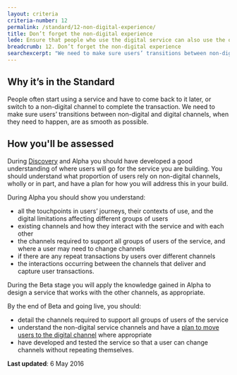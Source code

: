 ```yaml
---
layout: criteria
criteria-number: 12
permalink: /standard/12-non-digital-experience/
title: Don’t forget the non-digital experience
lede: Ensure that people who use the digital service can also use the other available channels if needed, without repetition or confusion.
breadcrumb: 12. Don’t forget the non-digital experience
searchexcerpt: "We need to make sure users’ transitions between non-digital and digital channels, when they need to happen, are as smooth as possible."
---
```


## Why it’s in the Standard

People often start using a service and have to come back to it later, or switch to a non-digital channel to complete the transaction. We need to make sure users’ transitions between non-digital and digital channels, when they need to happen, are as smooth as possible.

## How you'll be assessed

During [Discovery](/standard/service-design-and-delivery-process/discovery/) and Alpha you should have developed a good understanding of where users will go for the service you are building. You should understand what proportion of users rely on non-digital channels, wholly or in part, and have a plan for how you will address this in your build. 

During Alpha you should show you understand:

- all the touchpoints in users’ journeys, their contexts of use, and the digital limitations affecting different groups of users 
- existing channels and how they interact with the service and with each other
- the channels required to support all groups of users of the service, and where a user may need to change channels 
- if there are any repeat transactions by users over different channels
- the interactions occurring between the channels that deliver and capture user transactions.

During the Beta stage you will apply the knowledge gained in Alpha to design a service that works with the other channels, as appropriate. 

By the end of Beta and going live, you should:

- detail the channels required to support all groups of users of the service  
- understand the non-digital service channels and have a [plan to move users to the digital channel](/standard/13-encourage-use-of-the-digital-service/) where appropriate
- have developed and tested the service so that a user can change channels without repeating themselves.

**Last updated**: 6 May 2016
